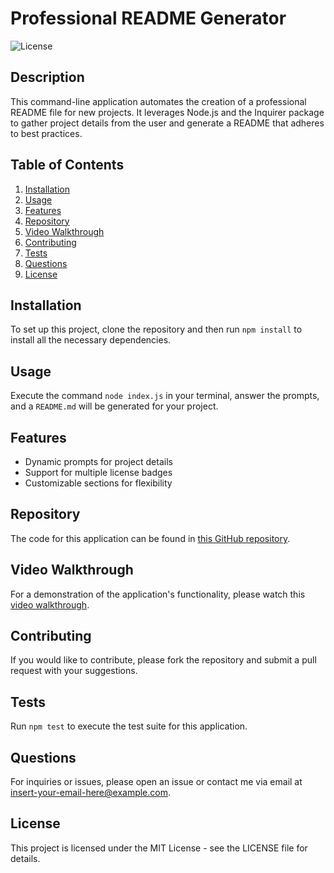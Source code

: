 # Professional README Generator

![License](https://img.shields.io/badge/license-MIT-green)

## Description
This command-line application automates the creation of a professional README file for new projects. It leverages Node.js and the Inquirer package to gather project details from the user and generate a README that adheres to best practices.

## Table of Contents
1. [Installation](#installation)
2. [Usage](#usage)
3. [Features](#features)
4. [Repository](#repository)
5. [Video Walkthrough](#video-walkthrough)
6. [Contributing](#contributing)
7. [Tests](#tests)
8. [Questions](#questions)
9. [License](#license)

## Installation
To set up this project, clone the repository and then run `npm install` to install all the necessary dependencies.

## Usage
Execute the command `node index.js` in your terminal, answer the prompts, and a `README.md` will be generated for your project.

## Features
- Dynamic prompts for project details
- Support for multiple license badges
- Customizable sections for flexibility

## Repository
The code for this application can be found in [this GitHub repository](https://github.com/StgoWF/readme-generator).

## Video Walkthrough
For a demonstration of the application's functionality, please watch this [video walkthrough](https://drive.google.com/file/d/1fDhlcjanjI9Ehivsg2OdYSlFFgdQ2mrf/view).

## Contributing
If you would like to contribute, please fork the repository and submit a pull request with your suggestions.

## Tests
Run `npm test` to execute the test suite for this application.

## Questions
For inquiries or issues, please open an issue or contact me via email at [insert-your-email-here@example.com](mailto:insert-your-email-here@example.com).

## License
This project is licensed under the MIT License - see the LICENSE file for details.
